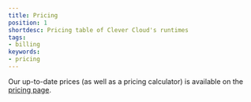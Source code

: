 ```yaml
---
title: Pricing
position: 1
shortdesc: Pricing table of Clever Cloud's runtimes
tags:
- billing
keywords:
- pricing
---
```


Our up-to-date prices (as well as a pricing calculator) is available on the [pricing page](/pricing).